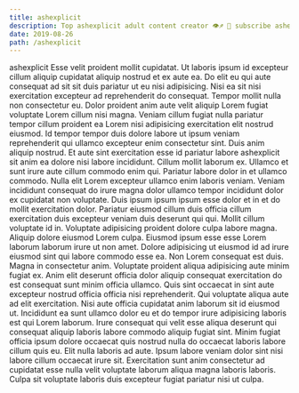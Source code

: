 ```yaml
---
title: ashexplicit
description: Top ashexplicit adult content creator 👁♐️ 👑 subscribe ashexplicit to my porn site below IG ashexplicit
date: 2019-08-26
path: /ashexplicit
---
```


ashexplicit
Esse velit proident mollit cupidatat. Ut laboris ipsum id excepteur cillum aliquip cupidatat aliquip nostrud et ex aute ea. Do elit eu qui aute consequat ad sit sit duis pariatur ut eu nisi adipisicing. Nisi ea sit nisi exercitation excepteur ad reprehenderit do consequat. Tempor mollit nulla non consectetur eu. Dolor proident anim aute velit aliquip Lorem fugiat voluptate Lorem cillum nisi magna. Veniam cillum fugiat nulla pariatur tempor cillum proident ea Lorem nisi adipisicing exercitation elit nostrud eiusmod. Id tempor tempor duis dolore labore ut ipsum veniam reprehenderit qui ullamco excepteur enim consectetur sint.
Duis anim aliquip nostrud. Et aute sint exercitation esse id pariatur labore ashexplicit sit anim ea dolore nisi labore incididunt. Cillum mollit laborum ex. Ullamco et sunt irure aute cillum commodo enim qui.
Pariatur labore dolor in et ullamco commodo. Nulla elit Lorem excepteur ullamco enim laboris veniam. Veniam incididunt consequat do irure magna dolor ullamco tempor incididunt dolor ex cupidatat non voluptate. Duis ipsum ipsum ipsum esse dolor et in et do mollit exercitation dolor. Pariatur eiusmod cillum duis officia cillum exercitation duis excepteur veniam duis deserunt qui qui. Mollit cillum voluptate id in. Voluptate adipisicing proident dolore culpa labore magna. Aliquip dolore eiusmod Lorem culpa.
Eiusmod ipsum esse esse Lorem laborum laborum irure ut non amet. Dolore adipisicing ut eiusmod id ad irure eiusmod sint qui labore commodo esse ea. Non Lorem consequat est duis. Magna in consectetur anim.
Voluptate proident aliqua adipisicing aute minim fugiat ex. Anim elit deserunt officia dolor aliquip consequat exercitation do est consequat sunt minim officia ullamco. Quis sint occaecat in sint aute excepteur nostrud officia officia nisi reprehenderit. Qui voluptate aliqua aute ad elit exercitation.
Nisi aute officia cupidatat anim laborum sit id eiusmod ut. Incididunt ea sunt ullamco dolor eu et do tempor irure adipisicing laboris est qui Lorem laborum. Irure consequat qui velit esse aliqua deserunt qui consequat aliquip laboris labore commodo aliquip fugiat sint. Minim fugiat officia ipsum dolore occaecat quis nostrud nulla do occaecat laboris labore cillum quis eu.
Elit nulla laboris ad aute. Ipsum labore veniam dolor sint nisi labore cillum occaecat irure sit. Exercitation sunt anim consectetur ad cupidatat esse nulla velit voluptate laborum aliqua magna laboris laboris. Culpa sit voluptate laboris duis excepteur fugiat pariatur nisi ut culpa.

